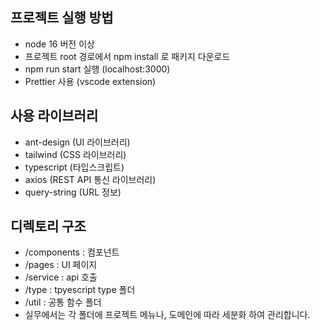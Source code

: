 ## 프로젝트 실행 방법

- node 16 버전 이상
- 프로젝트 root 경로에서 npm install 로 패키지 다운로드
- npm run start 실행 (localhost:3000)
- Prettier 사용 (vscode extension)

## 사용 라이브러리

- ant-design (UI 라이브러리)
- tailwind (CSS 라이브러리)
- typescript (타입스크립트)
- axios (REST API 통신 라이브러리)
- query-string (URL 정보)

## 디렉토리 구조

- /components : 컴포넌트
- /pages : UI 페이지
- /service : api 호출
- /type : tpyescript type 폴더
- /util : 공통 함수 폴더
- 실무에서는 각 폴더에 프로젝트 메뉴나, 도메인에 따라 세분화 하여 관리합니다.
